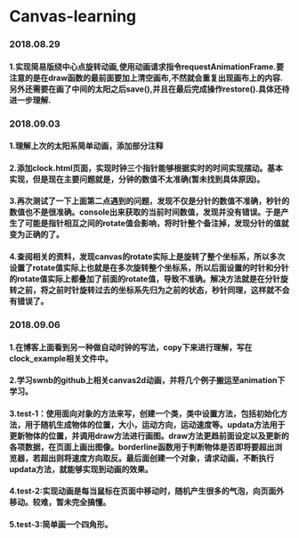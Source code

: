 # Canvas-learning

### 2018.08.29
#### 1.实现简易版绕中心点旋转动画,使用动画请求指令requestAnimationFrame.要注意的是在draw函数的最前面要加上清空画布,不然就会重复出现画布上的内容.另外还需要在画了中间的太阳之后save(),并且在最后完成操作restore().具体还待进一步理解.

### 2018.09.03
#### 1.理解上次的太阳系简单动画，添加部分注释
#### 2.添加clock.html页面，实现时钟三个指针能够根据实时的时间实现摆动。基本实现，但是现在主要问题就是，分钟的数值不太准确(暂未找到具体原因)。
#### 3.再次测试了一下上面第二点遇到的问题，发现不仅是分针的数值不准确，秒针的数值也不是很准确。console出来获取的当前时间数值，发现并没有错误。于是产生了可能是指针相互之间的rotate值会影响，将时针整个备注掉，发现分针的值就变为正确的了。
#### 4.查阅相关的资料，发现canvas的rotate实际上是旋转了整个坐标系，所以多次设置了rotate值实际上也就是在多次旋转整个坐标系，所以后面设置的时针和分针的rotate值实际上都叠加了前面的rotate值，导致不准确。解决方法就是在分针旋转之前，将之前时针旋转过去的坐标系先归为之前的状态，秒针同理，这样就不会有错误了。

### 2018.09.06
#### 1.在博客上面看到另一种做自动时钟的写法，copy下来进行理解，写在clock_example相关文件中。
#### 2.学习swnb的github上相关canvas2d动画，并将几个例子搬运至animation下学习。
#### 3.test-1：使用面向对象的方法来写，创建一个类，类中设置方法，包括初始化方法，用于随机生成物体的位置，大小，运动方向，运动速度等。updata方法用于更新物体的位置，并调用draw方法进行画图。draw方法更趋前面设定以及更新的各项数据，在页面上画出图像。borderline函数用于判断物体是否即将要超出浏览器，若超出则将速度方向取反。最后面创建一个对象，请求动画，不断执行updata方法，就能够实现到动画的效果。
#### 4.test-2:实现动画是每当鼠标在页面中移动时，随机产生很多的气泡，向页面外移动。较难，暂未完全搞懂。
#### 5.test-3:简单画一个四角形。